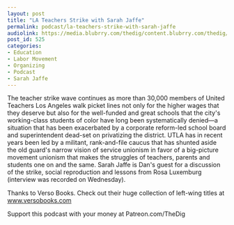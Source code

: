```yaml
---
layout: post
title: "LA Teachers Strike with Sarah Jaffe"
permalink: podcast/la-teachers-strike-with-sarah-jaffe
audiolink: https://media.blubrry.com/thedig/content.blubrry.com/thedig/The_Dig_-_EP_175_-_JaffeUTLA.mp3
post_id: 525
categories: 
- Education
- Labor Movement
- Organizing
- Podcast
- Sarah Jaffe
---
```


The teacher strike wave continues as more than 30,000 members of United Teachers Los Angeles walk picket lines not only for the higher wages that they deserve but also for the well-funded and great schools that the city's working-class students of color have long been systematically denied—a situation that has been exacerbated by a corporate reform-led school board and superintendent dead-set on privatizing the district. UTLA has in recent years been led by a militant, rank-and-file caucus that has shunted aside the old guard's narrow vision of service unionism in favor of a big-picture movement unionism that makes the struggles of teachers, parents and students one on and the same. Sarah Jaffe is Dan's guest for a discussion of the strike, social reproduction and lessons from Rosa Luxemburg (interview was recorded on Wednesday).

Thanks to Verso Books. Check out their huge collection of left-wing titles at www.versobooks.com

Support this podcast with your money at Patreon.com/TheDig